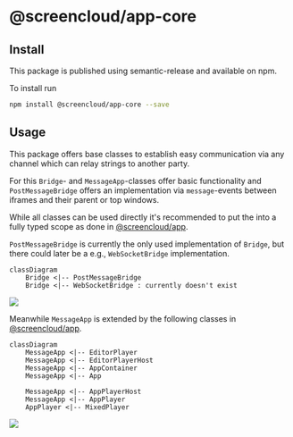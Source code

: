 # @screencloud/app-core

## Install

This package is published using semantic-release and available on npm.

To install run

```bash
npm install @screencloud/app-core --save
```

## Usage

This package offers base classes to establish easy communication via any channel which can relay strings to another party.

For this `Bridge`- and `MessageApp`-classes offer basic functionality and `PostMessageBridge` offers an implementation via
`message`-events between iframes and their parent or top windows.

While all classes can be used directly it's recommended to put the into a fully typed scope as done in [@screencloud/app](https://github.com/screencloud/app).

`PostMessageBridge` is currently the only used implementation of `Bridge`, but there could later be a e.g., `WebSocketBridge` implementation.

```mermaid
classDiagram
    Bridge <|-- PostMessageBridge
    Bridge <|-- WebSocketBridge : currently doesn't exist
```
[![](https://mermaid.ink/img/eyJjb2RlIjoiY2xhc3NEaWFncmFtXG4gICAgQnJpZGdlIDx8LS0gUG9zdE1lc3NhZ2VCcmlkZ2VcbiAgICBCcmlkZ2UgPHwtLSBXZWJTb2NrZXRCcmlkZ2UgOiBjdXJyZW50bHkgZG9lc24ndCBleGlzdFxuIiwibWVybWFpZCI6eyJ0aGVtZSI6ImRlZmF1bHQifX0)](https://mermaid-js.github.io/mermaid-live-editor/#/edit/eyJjb2RlIjoiY2xhc3NEaWFncmFtXG4gICAgQnJpZGdlIDx8LS0gUG9zdE1lc3NhZ2VCcmlkZ2VcbiAgICBCcmlkZ2UgPHwtLSBXZWJTb2NrZXRCcmlkZ2UgOiBjdXJyZW50bHkgZG9lc24ndCBleGlzdFxuIiwibWVybWFpZCI6eyJ0aGVtZSI6ImRlZmF1bHQifX0)

Meanwhile `MessageApp` is extended by the following classes in [@screencloud/app](https://github.com/screencloud/app).

```mermaid
classDiagram
    MessageApp <|-- EditorPlayer
    MessageApp <|-- EditorPlayerHost
    MessageApp <|-- AppContainer
    MessageApp <|-- App

    MessageApp <|-- AppPlayerHost
    MessageApp <|-- AppPlayer
    AppPlayer <|-- MixedPlayer
```

[![](https://mermaid.ink/img/eyJjb2RlIjoiY2xhc3NEaWFncmFtXG4gICAgTWVzc2FnZUFwcCA8fC0tIEVkaXRvclBsYXllclxuICAgIE1lc3NhZ2VBcHAgPHwtLSBFZGl0b3JQbGF5ZXJIb3N0XG4gICAgTWVzc2FnZUFwcCA8fC0tIEFwcENvbnRhaW5lclxuICAgIE1lc3NhZ2VBcHAgPHwtLSBBcHBcblxuICAgIE1lc3NhZ2VBcHAgPHwtLSBBcHBQbGF5ZXJIb3N0XG4gICAgTWVzc2FnZUFwcCA8fC0tIEFwcFBsYXllclxuICAgIEFwcFBsYXllciA8fC0tIE1peGVkUGxheWVyXG4iLCJtZXJtYWlkIjp7InRoZW1lIjoiZGVmYXVsdCJ9fQ)](https://mermaid-js.github.io/mermaid-live-editor/#/edit/eyJjb2RlIjoiY2xhc3NEaWFncmFtXG4gICAgTWVzc2FnZUFwcCA8fC0tIEVkaXRvclBsYXllclxuICAgIE1lc3NhZ2VBcHAgPHwtLSBFZGl0b3JQbGF5ZXJIb3N0XG4gICAgTWVzc2FnZUFwcCA8fC0tIEFwcENvbnRhaW5lclxuICAgIE1lc3NhZ2VBcHAgPHwtLSBBcHBcblxuICAgIE1lc3NhZ2VBcHAgPHwtLSBBcHBQbGF5ZXJIb3N0XG4gICAgTWVzc2FnZUFwcCA8fC0tIEFwcFBsYXllclxuICAgIEFwcFBsYXllciA8fC0tIE1peGVkUGxheWVyXG4iLCJtZXJtYWlkIjp7InRoZW1lIjoiZGVmYXVsdCJ9fQ)
